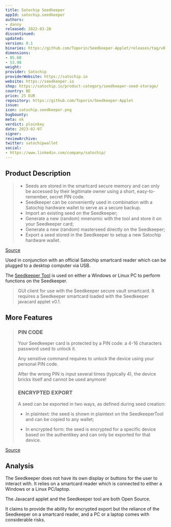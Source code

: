 ```yaml
---
title: Satochip Seedkeeper
appId: satochip.seedkeeper
authors:
- danny
released: 2022-03-28
discontinued: 
updated: 
version: 0.1
binaries: https://github.com/Toporin/Seedkeeper-Applet/releases/tag/v0.1
dimensions:
- 85.60
- 53.98 
weight: 
provider: Satochip
providerWebsite: https://satochip.io
website: https://seedkeeper.io
shop: https://satochip.io/product-category/seedkeeper-seed-storage/
country: BE
price: 25 EUR
repository: https://github.com/Toporin/Seedkeeper-Applet
issue: 
icon: satochip.seedkeeper.png
bugbounty: 
meta: ok
verdict: plainkey
date: 2023-02-07
signer: 
reviewArchive: 
twitter: satochipwallet
social: 
- https://www.linkedin.com/company/satochip/
---
```


## Product Description 

> - Seeds are stored in the smartcard secure memory and can only be accessed by their legitimate owner using a short, easy-to-remember, secret PIN code.
> - Seedkeeper can be conveniently used in combination with a Satochip hardware wallet to serve as a secure backup.
> - Import an existing seed on the Seedkeeper;
> - Generate a new (random) mnenomic with the tool and store it on your Seedkeeper card;
> - Generate a new (random) masterseed directly on the Seedkeeper;
> - Export a seed stored in the Seedkeeper to setup a new Satochip hardware wallet.

[Source](https://github.com/Toporin/Seedkeeper-Applet) 

Used in conjunction with an official Satochip smartcard reader which can be plugged to a desktop computer via USB.

The [Seedkeeper Tool](https://github.com/Toporin/Seedkeeper-Tool) is used on either a Windows or Linux PC to perform functions on the Seedkeeper. 

> GUI client for use with the Seedkeeper secure vault smartcard. It requires a Seedkeeper smartcard loaded with the Seedkeeper javacard applet v0.1.

## More Features 

> ### PIN CODE
> Your Seedkeeper card is protected by a PIN code: a 4-16 characters password used to unlock it.
>
> Any sensitive command requires to unlock the device using your personal PIN code.
>
> After the wrong PIN is input several times (typically 4), the device bricks itself and cannot be used anymore!
> 
> ### ENCRYPTED EXPORT
>
> A seed can be exported in two ways, as defined during seed creation:
>
> - In plaintext: the seed is shown in plaintext on the SeedkeeperTool and can be copied to any wallet;
>
> - In encrypted form: the seed is encrypted for a specific device based on the authentikey and can only be exported for that device.

[Source](https://seedkeeper.io/#what)

## Analysis 

The Seedkeeper does not have its own display or buttons for the user to interact with. It relies on a smartcard reader which is connected to either a Windows or a Linux PC/laptop. 

The Javacard applet and the Seedkeeper tool are both Open Source. 

It claims to provide the ability for encrypted export but the reliance of the Seedkeeper on a smartcard reader, and a PC or a laptop comes with considerable risks. 


